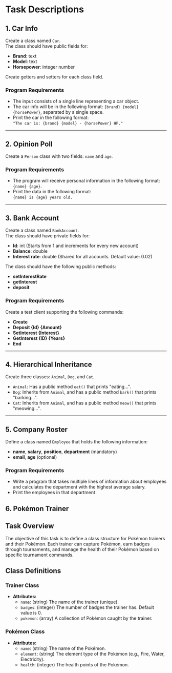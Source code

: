# Task Descriptions

## 1. Car Info
Create a class named `Car`.  
The class should have public fields for:
- **Brand**: text
- **Model**: text
- **Horsepower**: integer number

Create getters and setters for each class field.

### Program Requirements
- The input consists of a single line representing a car object.
- The car info will be in the following format: `{brand} {model} {horsePower}`, separated by a single space.
- Print the car in the following format:  
  `"The car is: {brand} {model} - {horsePower} HP."`

---

## 2. Opinion Poll
Create a `Person` class with two fields: `name` and `age`.  

### Program Requirements
- The program will receive personal information in the following format: `{name} {age}`.
- Print the data in the following format:  
  `{name} is {age} years old.`

---

## 3. Bank Account
Create a class named `BankAccount`.  
The class should have private fields for:
- **Id**: int (Starts from 1 and increments for every new account)
- **Balance**: double
- **Interest rate**: double (Shared for all accounts. Default value: 0.02)

The class should have the following public methods:
- **setInterestRate**
- **getInterest**
- **deposit**

### Program Requirements
Create a test client supporting the following commands:
- **Create**
- **Deposit {Id} {Amount}**
- **SetInterest {Interest}**
- **GetInterest {ID} {Years}**
- **End**

---

## 4. Hierarchical Inheritance
Create three classes: `Animal`, `Dog`, and `Cat`.  
- `Animal`: Has a public method `eat()` that prints "eating…".
- `Dog`: Inherits from `Animal`, and has a public method `bark()` that prints "barking…".
- `Cat`: Inherits from `Animal`, and has a public method `meow()` that prints "meowing…".

---

## 5. Company Roster
Define a class named `Employee` that holds the following information:
- **name**, **salary**, **position**, **department** (mandatory)
- **email**, **age** (optional)

### Program Requirements
- Write a program that takes multiple lines of information about employees and calculates the department with the highest average salary.
- Print the employees in that department

## 6. Pokémon Trainer

## Task Overview
The objective of this task is to define a class structure for Pokémon trainers and their Pokémon. Each trainer can capture Pokémon, earn badges through tournaments, and manage the health of their Pokémon based on specific tournament commands.

## Class Definitions

### Trainer Class
- **Attributes:**
  - `name`: (string) The name of the trainer (unique).
  - `badges`: (integer) The number of badges the trainer has. Default value is 0.
  - `pokemon`: (array) A collection of Pokémon caught by the trainer.

### Pokémon Class
- **Attributes:**
  - `name`: (string) The name of the Pokémon.
  - `element`: (string) The element type of the Pokémon (e.g., Fire, Water, Electricity).
  - `health`: (integer) The health points of the Pokémon.





